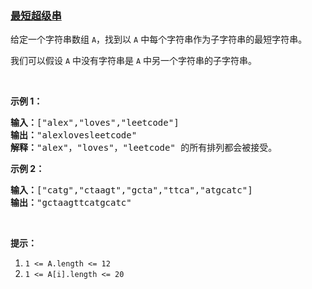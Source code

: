 ### [最短超级串](https://leetcode-cn.com/problems/find-the-shortest-superstring)

<p>给定一个字符串数组 <code>A</code>，找到以&nbsp;<code>A</code>&nbsp;中每个字符串作为子字符串的最短字符串。</p>

<p>我们可以假设 <code>A</code> 中没有字符串是 <code>A</code> 中另一个字符串的子字符串。</p>

<p>&nbsp;</p>

<p><strong>示例 1：</strong></p>

<pre><strong>输入：</strong>[&quot;alex&quot;,&quot;loves&quot;,&quot;leetcode&quot;]
<strong>输出：</strong>&quot;alexlovesleetcode&quot;
<strong>解释：</strong>&quot;alex&quot;，&quot;loves&quot;，&quot;leetcode&quot; 的所有排列都会被接受。</pre>

<p><strong>示例 2：</strong></p>

<pre><strong>输入：</strong>[&quot;catg&quot;,&quot;ctaagt&quot;,&quot;gcta&quot;,&quot;ttca&quot;,&quot;atgcatc&quot;]
<strong>输出：</strong>&quot;gctaagttcatgcatc&quot;</pre>

<p>&nbsp;</p>

<p><strong>提示：</strong></p>

<ol>
	<li><code>1 &lt;= A.length &lt;= 12</code></li>
	<li><code>1 &lt;= A[i].length &lt;= 20</code></li>
</ol>

<p>&nbsp;</p>
